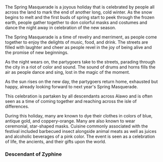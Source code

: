 The Spring Masquerade is a joyous holiday that is celebrated by people all across the land to mark the end of another long, cold winter. As the snow begins to melt and the first buds of spring start to peek through the frozen earth, people gather together to don colorful masks and costumes and dance the night away in celebration of the new season.

The Spring Masquerade is a time of revelry and merriment, as people come together to enjoy the delights of music, food, and drink. The streets are filled with laughter and cheer as people revel in the joy of being alive and the promise of new beginnings.

As the night wears on, the partygoers take to the streets, parading through the city in a riot of color and sound. The sound of drums and horns fills the air as people dance and sing, lost in the magic of the moment.

As the sun rises on the new day, the partygoers return home, exhausted but happy, already looking forward to next year's Spring Masquerade.

This celebration is partaken by all descendants across Alawo and is often seen as a time of coming together and reaching across the isle of differences.

During this holiday, many are known to dye their clothes in colors of blue, antique gold, and coppery-orange. Many are also known to wear ceremonial, star-shaped masks. Cuisine commonly associated with the festival included barbecued insect alongside animal meats as well as juices and alcoholic beverages of a pink color. The event is seen as a celebration of life, the ancients, and their gifts upon the world. 

### Descendant of Zyphine

